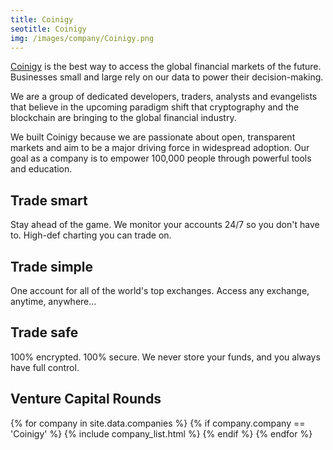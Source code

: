```yaml
---
title: Coinigy 
seotitle: Coinigy 
img: /images/company/Coinigy.png
---
```


<a href="https://www.coinigy.com">Coinigy</a> is the best way to access the global financial markets of the future. Businesses small and large rely on our data to power their decision-making.

We are a group of dedicated developers, traders, analysts and evangelists that believe in the upcoming paradigm shift that cryptography and the blockchain are bringing to the global financial industry.

We built Coinigy because we are passionate about open, transparent markets and aim to be a major driving force in widespread adoption. Our goal as a company is to empower 100,000 people through powerful tools and education.

## Trade smart

Stay ahead of the game. We monitor your accounts 24/7 so you don't have to. High-def charting you can trade on.

## Trade simple

One account for all of the world's top exchanges. Access any exchange, anytime, anywhere...

## Trade safe

100% encrypted. 100% secure. We never store your funds, and you always have full control.

## Venture Capital Rounds

{% for company in site.data.companies %}
{% if company.company == 'Coinigy' %}
{% include company_list.html %}
{% endif %}
{% endfor %}